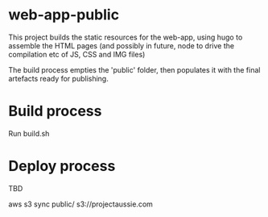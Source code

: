 # web-app-public

This project builds the static resources for the web-app, using hugo to assemble the HTML pages (and possibly in future, node to drive the compilation etc of JS, CSS and IMG files)

The build process empties the 'public' folder, then populates it with the final artefacts ready for publishing.

# Build process

Run build.sh

# Deploy process

TBD

aws s3 sync public/ s3://projectaussie.com


